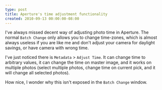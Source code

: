 ```yaml
---
type: post
title: Aperture's time adjustment functionality
created: 2010-09-13 00:00:00-08:00
---
```

I've always missed decent way of adjusting photo time in Aperture. The normal `Batch Change` only allows you to change time-zones, which is almost always useless if you are like me and don't adjust your camera for daylight savings, or have camera with wrong time.

I've just noticed there is `Metadata` > `Adjust Time`. It can change time to arbitrary values, it can change the time on master image, and it works on multiple photos (select multiple photos, change time on current pick, and it will change all selected photos).

How nice, I wonder why this isn't exposed in the `Batch Change` window.
